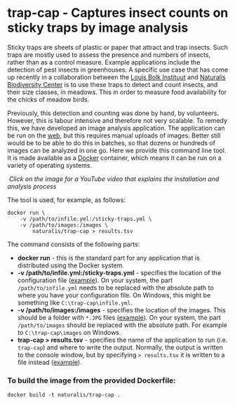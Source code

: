 # trap-cap - Captures insect counts on sticky traps by image analysis

Sticky traps are sheets of plastic or paper that attract and trap insects. Such traps are
mostly used to assess the presence and numbers of insects, rather than as a control 
measure. Example applications include the detection of pest insects in greenhouses. A
specific use case that has come up recently in a collaboration between the
[Louis Bolk Instituut](http://www.louisbolk.org/) and 
[Naturalis Biodiversity Center](http://www.naturalis.nl) is to use these traps to detect 
and count insects, and their size classes, in meadows. This in order to measure food 
availability for the chicks of meadow birds.

Previously, this detection and counting was done by hand, by volunteers. However, this is
labour intensive and therefore not very scalable. To remedy this, we have developed an
image analysis application. The application can be run on the 
[web](http://sticky-traps.naturalis.nl), but this requires manual uploads of images. 
Better still would be to be able to do this in batches, so that dozens or hundreds of 
images can be analyzed in one go. Here we provide this command line tool. It is made 
available as a [Docker](https://www.docker.com/) container, which means it can be run on 
a variety of operating systems.

![[](docs/youtube.png)](https://www.youtube.com/watch?v=VwL-DeXbJNM)
_Click on the image for a YouTube video that explains the installation and analysis process_

The tool is used, for example, as follows:

```{bash}
docker run \
	-v /path/to/infile.yml:/sticky-traps.yml \
	-v /path/to/images:/images \
		naturalis/trap-cap > results.tsv
```

The command consists of the following parts:

- **docker run** - this is the standard part for any application that is distributed using
  the Docker system.
- **-v /path/to/infile.yml:/sticky-traps.yml** - specifies the location of the configuration
  file ([example](https://raw.githubusercontent.com/naturalis/trap-cap/master/example/infile.yml)). 
  On your system, the part `/path/to/infile.yml` needs to be replaced with the absolute path 
  to where you have your configuration file. On Windows, this might be something like 
  `C:\trap-cap\infile.yml`.
- **-v /path/to/images:/images** - specifies the location of the images. This should be a 
  folder with `*.JPG` files 
  ([example](https://github.com/naturalis/trap-cap/tree/master/example/images)). On your 
  system, the part `/path/to/images` should be replaced with the absolute path. For 
  example to `C:\trap-cap\images` on Windows. 
- **trap-cap > results.tsv** - specifies the name of the application to run (i.e. 
  `trap-cap`) and where to write the output. Normally, the output is written to the 
  console window, but by specifying `> results.tsv` it is written to a file instead
  ([example](https://raw.githubusercontent.com/naturalis/trap-cap/master/example/results.tsv)).

### To build the image from the provided Dockerfile:

```{bash}
docker build -t naturalis/trap-cap .
```
